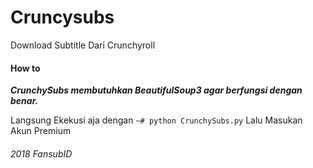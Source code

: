 # Cruncysubs
Download Subtitle Dari Crunchyroll

#### How to 

***CrunchySubs membutuhkan BeautifulSoup3 agar berfungsi dengan benar.***

Langsung Ekekusi aja dengan `~# python CrunchySubs.py` Lalu Masukan Akun Premium 


###### 2018 FansubID 
